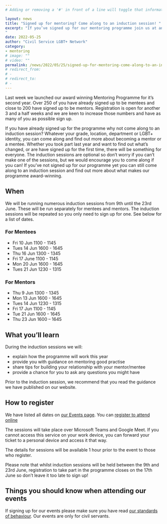 ```yaml
---
# Adding or removing a '#' in front of a line will toggle that information off and on from being processed. 

layout: news
title: "Signed up for mentoring? Come along to an induction session! "
excerpt: "If you’ve signed up for our mentoring programme join us at an induction session and learn more about being a mentee or mentor. 
"
date: 2022-05-25
author: "Civil Service LGBT+ Network"
category: 
- mentoring
# image: ""
# video: ""
permalink: /news/2022/05/25/signed-up-for-mentoring-come-along-to-an-induction-session-
# redirect_from: 
# - 
# redirect_to: 
# - 
---
```


Last week we launched our award winning Mentoring Programme for it’s second year. Over 250 of you have already signed up to be mentees and close to 200 have signed up to be mentors. Registration is open for another 3 and a half weeks and we are keen to increase those numbers and have as many of you as possible sign up. 

If you have already signed up for the programme why not come along to an induction session? Whatever your grade, location, department or LGBT+ identity, you can come along and find out more about becoming a mentor or a mentee. Whether you took part last year and want to find out what’s changed, or are have signed up for the first time, there will be something for everyone. The induction sessions are optional so don’t worry if you can’t make one of the sessions, but we would encourage you to come along if you can! If you’ve not signed up for our programme yet you can still come along to an induction session and find out more about what makes our programme award-winning.  

## When

We will be running numerous induction sessions from 9th until the 23rd June. These will be run separately for mentees and mentors. The induction sessions will be repeated so you only need to sign up for one. See below for a list of dates. 

### For Mentees 

- Fri 10 Jun 1100 - 1145 
- Tues 14 Jun 1600 - 1645
- Thu 16 Jun 1300 - 1345 
- Fri 17 June 1100 - 1145 
- Mon 20 Jun 1600 - 1645
- Tues 21 Jun 1230 - 1315

### For Mentors 

- Thu 9 Jun 1300 - 1345  
- Mon 13 Jun 1600 - 1645
- Tues 14 Jun 1230 - 1315
- Fri 17 Jun 1100 - 1145
- Tue 21 Jun 1600 - 1645 
- Thu 23 Jun 1600 – 1645 

## What you’ll learn

During the induction sessions we will:

- explain how the programme will work this year
- provide you with guidance on mentoring good practise   
- share tips for building your relationship with your mentor/mentee
- provide a chance for you to ask any questions you might have

Prior to the induction session, we recommend that you read the guidance we have published on our website.

## How to register

We have listed all dates on [our Events page](/events). You can [register to attend online](https://docs.google.com/forms/d/e/1FAIpQLSfCgd-X9fG9cmXgb4EyUpIWRSo3yxck_b2l6gFLT72dGuOycw/viewform)

The sessions will take place over Microsoft Teams and Google Meet. If you cannot access this service on your work device, you can forward your ticket to a personal device and access it that way. 

The details for sessions will be available 1 hour prior to the event to those who register. 

Please note that whilst induction sessions will be held between the 9th and 23rd June, registration to take part in the programme closes on the 17th June so don’t leave it too late to sign up!

## Things you should know when attending our events

If signing up for our events please make sure you have read [our standards of behaviour](https://www.civilservice.lgbt/events/standards-of-behaviour). Our events are only for civil servants. 

